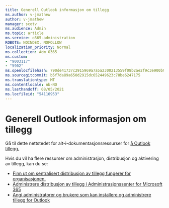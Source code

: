 ```yaml
---
title: Generell Outlook informasjon om tillegg
ms.author: v-jmathew
author: v-jmathew
manager: scotv
ms.audience: Admin
ms.topic: article
ms.service: o365-administration
ROBOTS: NOINDEX, NOFOLLOW
localization_priority: Normal
ms.collection: Adm_O365
ms.custom:
- "9003117"
- "5902"
ms.openlocfilehash: 790de41737c2915969a7a5a2300213559f08b2ae2f9c3e900b96e0e25fb9c06a
ms.sourcegitcommit: b5f7da89a650d2915dc652449623c78be6247175
ms.translationtype: MT
ms.contentlocale: nb-NO
ms.lasthandoff: 08/05/2021
ms.locfileid: "54116953"
---
```

# <a name="general-outlook-add-ins-information"></a>Generell Outlook informasjon om tillegg

Gå til dette nettstedet for alt-i-dokumentasjonsressurser for [å Outlook tillegg.](https://docs.microsoft.com/office/dev/add-ins/outlook/)

Hvis du vil ha flere ressurser om administrasjon, distribusjon og aktivering av tillegg, kan du se:

- [Finn ut om sentralisert distribusjon av tillegg fungerer for organisasjonen.](https://docs.microsoft.com/microsoft-365/admin/manage/centralized-deployment-of-add-ins)
- [Administrere distribusjon av tillegg i Administrasjonssenter for Microsoft 365](https://docs.microsoft.com/microsoft-365/admin/manage/manage-deployment-of-add-ins)
- [Angi administratorer og brukere som kan installere og administrere tillegg for Outlook](https://docs.microsoft.com/exchange/clients-and-mobile-in-exchange-online/add-ins-for-outlook/specify-who-can-install-and-manage-add-ins)
